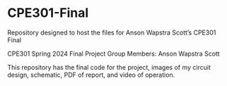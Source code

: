 # CPE301-Final
Repository designed to host the files for Anson Wapstra Scott’s CPE301 Final

CPE301 Spring 2024 Final Project
Group Members:
Anson Wapstra Scott

This repository has the final code for the project, images of my circuit design, schematic, PDF of report, and video of operation.
